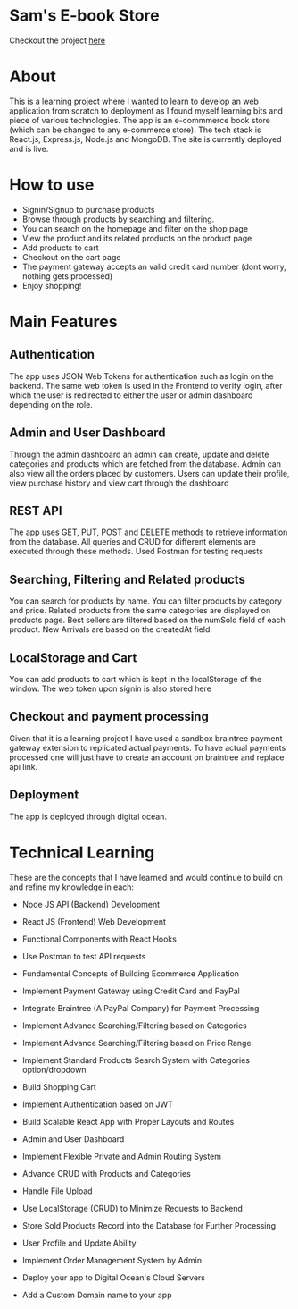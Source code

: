 # Sam's E-book Store

Checkout the project [here](http://samraaj.xyz/)

# About
This is a learning project where I wanted to learn to develop an web application from scratch to deployment as I found myself learning bits and piece of various technologies. The app is an e-commmerce book store (which can be changed to any e-commerce store). The tech stack is React.js, Express.js, Node.js and MongoDB. The site is currently deployed and is live. 


# How to use

- Signin/Signup to purchase products
- Browse through products by searching and filtering. 
- You can search on the homepage and filter on the shop page
- View the product and its related products on the product page
- Add products to cart
- Checkout on the cart page
- The payment gateway accepts an valid credit card number (dont worry, nothing gets processed)
- Enjoy shopping!

# Main Features

## Authentication

The app uses JSON Web Tokens for authentication such as login on the backend. The same web token is used in the Frontend to verify login, after which the user is redirected to either the user or admin dashboard depending on the role. 



## Admin and User Dashboard
Through the admin dashboard an admin can create, update and delete categories and products which are fetched from the database. Admin can also view all the orders placed by customers. Users can update their profile, view purchase history and view cart through the dashboard

## REST API

The app uses GET, PUT, POST and DELETE methods to retrieve information from the database. All queries and CRUD for different elements are executed through these methods. Used Postman for testing requests

## Searching, Filtering and Related products
You can search for products by name. You can filter products by category and price. Related products from the same categories are displayed on products page. Best sellers are filtered based on the numSold field of each product. New Arrivals are based on the createdAt field.


## LocalStorage and Cart
You can add products to cart which is kept in the localStorage of the window. The web token upon signin is also stored here

## Checkout and payment processing 

Given that it is a learning project I have used a sandbox braintree payment gateway extension to replicated actual payments. To have actual payments processed one will just have to create an account on braintree and replace api link.

## Deployment

The app is deployed through digital ocean. 






# Technical Learning

These are the concepts that I have learned and would continue to build on and refine my knowledge in each: 


-   Node JS API (Backend) Development
    
-   React JS (Frontend) Web Development
    
-   Functional Components with React Hooks
- Use Postman to test API requests
    
-   Fundamental Concepts of Building Ecommerce Application
    
-   Implement Payment Gateway using Credit Card and PayPal
    
-   Integrate Braintree (A PayPal Company) for Payment Processing
    
-   Implement Advance Searching/Filtering based on Categories
    
-   Implement Advance Searching/Filtering based on Price Range
    
-   Implement Standard Products Search System with Categories option/dropdown
    
-   Build Shopping Cart
    
-   Implement Authentication based on JWT
    
-   Build Scalable React App with Proper Layouts and Routes
    
-   Admin and User Dashboard
    
-   Implement Flexible Private and Admin Routing System
    
-   Advance CRUD with Products and Categories
    
-   Handle File Upload
    
-   Use LocalStorage (CRUD) to Minimize Requests to Backend
    
-   Store Sold Products Record into the Database for Further Processing
    
-   User Profile and Update Ability
    
-   Implement Order Management System by Admin
    
-   Deploy your app to Digital Ocean's Cloud Servers
    
-   Add a Custom Domain name to your app
    


